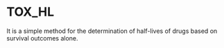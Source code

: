 # TOX_HL
 It is a simple method for the determination of half-lives of drugs based on survival outcomes alone.
